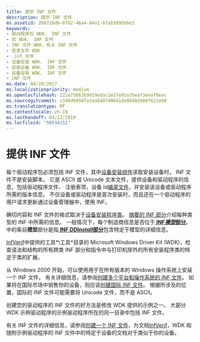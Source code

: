 ```yaml
---
title: 提供 INF 文件
description: 提供 INF 文件
ms.assetid: 208726d9-6f62-46a4-84a1-6fab3895bbe3
keywords:
- 驱动程序包 WDK、 INF 文件
- 包 WDK、 INF 文件
- INF 文件 WDK，有关 INF 文件
- 信息文件 WDK
- .inf 文件
- 设备安装 WDK、 INF 文件
- 安装设备 WDK、 INF 文件
- 设备安装 WDK、 INF 文件
- INF 文件
ms.date: 04/20/2017
ms.localizationpriority: medium
ms.openlocfilehash: 222e73663b9d19edac1e57e92a76eaf3eeaf0eac
ms.sourcegitcommit: c340d6058fa3ea6407d0041de80482b88f623a90
ms.translationtype: MT
ms.contentlocale: zh-CN
ms.lasthandoff: 04/12/2019
ms.locfileid: "59534151"
---
```

# <a name="supplying-an-inf-file"></a>提供 INF 文件





每个驱动程序包必须包括 INF 文件，其中[设备安装组件](https://msdn.microsoft.com/library/windows/hardware/ff541277)读取安装设备时。 INF 文件不是安装脚本。 它是 ASCII 或 Unicode 文本文件，提供设备和驱动程序的信息，包括驱动程序文件、 注册表项，设备 Id[编录文件](catalog-files.md)，并安装该设备或驱动程序所需的版本信息。 不仅设备或驱动程序是首次安装时，而且还在一个驱动程序的用户请求更新通过设备管理器中，使用 INF。

确切内容和 INF 文件的格式取决于[设备安装程序类](device-setup-classes.md)。 [摘要的 INF 部分](summary-of-inf-sections.md)介绍每种类型的 INF 中所需的信息。 一般情况下，每个制造商信息是否位于[ **INF*模型*部分**](inf-models-section.md)。 中的条目**模型**部分是指[ **INF *DDInstall*部分**](inf-ddinstall-section.md)包含特定于模型的详细信息。

[InfVerif](https://docs.microsoft.com/en-us/windows-hardware/drivers/devtest/infverif)中提供的工具*\\工具*目录的 Microsoft Windows Driver Kit (WDK)，检查语法和结构的所有跨类 INF 部分和指令中与打印机除外的所有安装程序类的特定于类的扩展。

从 Windows 2000 开始，可以使用用于在所有版本的 Windows 操作系统上安装一个 INF 文件。 有关详细信息，请参阅[创建多个平台和操作系统的 INF 文件](creating-inf-files-for-multiple-platforms-and-operating-systems.md)。 如果将在国际市场中销售你的设备，则应该[创建国际 INF 文件](creating-international-inf-files.md)。 根据所涉及的位置，国际的 INF 文件可能需要将 Unicode 文件，而不是 ASCII。

创建您的驱动程序的 INF 文件的好方法是修改 WDK 提供的示例之一。 大部分 WDK 示例驱动程序的示例驱动程序所在的同一目录中包括 INF 文件。

有关 INF 文件的详细信息，请参阅[创建一个 INF 文件](overview-of-inf-files.md)，为文档[InfVerif](https://docs.microsoft.com/en-us/windows-hardware/drivers/devtest/infverif)，WDK 和随附示例驱动程序的 INF 文件中的特定于设备的文档对于类似于你的设备。

 

 






